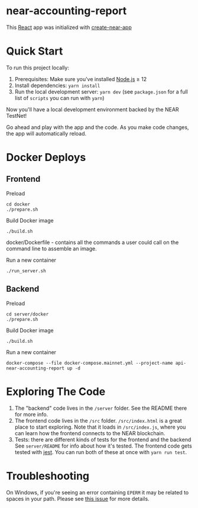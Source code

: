 near-accounting-report
==================

This [React] app was initialized with [create-near-app]


Quick Start
===========

To run this project locally:

1. Prerequisites: Make sure you've installed [Node.js] ≥ 12
2. Install dependencies: `yarn install`
3. Run the local development server: `yarn dev` (see `package.json` for a
   full list of `scripts` you can run with `yarn`)

Now you'll have a local development environment backed by the NEAR TestNet!

Go ahead and play with the app and the code. As you make code changes, the app will automatically reload.

Docker Deploys
==================
Frontend
------------------
Preload

    cd docker
    ./prepare.sh

Build Docker image

    ./build.sh

docker/Dockerfile - contains all the commands a user could call on the command line to assemble an image.

Run a new container

    ./run_server.sh

Backend
------------------
Preload

    cd server/docker
    ./prepare.sh

Build Docker image

    ./build.sh

Run a new container

    docker-compose --file docker-compose.mainnet.yml --project-name api-near-accounting-report up -d


Exploring The Code
==================

1. The "backend" code lives in the `/server` folder. See the README there for
   more info.
2. The frontend code lives in the `/src` folder. `/src/index.html` is a great
   place to start exploring. Note that it loads in `/src/index.js`, where you
   can learn how the frontend connects to the NEAR blockchain.
3. Tests: there are different kinds of tests for the frontend and the backend
   See `server/README` for info about how it's tested. The frontend code gets
   tested with [jest]. You can run both of these at once with `yarn run test`.



Troubleshooting
===============

On Windows, if you're seeing an error containing `EPERM` it may be related to spaces in your path. Please see [this issue](https://github.com/zkat/npx/issues/209) for more details.


[React]: https://reactjs.org/
[create-near-app]: https://github.com/near/create-near-app
[Node.js]: https://nodejs.org/en/download/package-manager/
[jest]: https://jestjs.io/
[NEAR accounts]: https://docs.near.org/docs/concepts/account
[NEAR Wallet]: https://wallet.testnet.near.org/
[near-cli]: https://github.com/near/near-cli
[gh-pages]: https://github.com/tschaub/gh-pages
